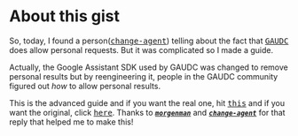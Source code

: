 # About this gist

So, today, I found a person([<kbd>change-agent</kbd>](https://github.com/change-agent)) telling about the fact that [<kbd>GAUDC</kbd>](https://github.com/Melvin-Abraham/Google-Assistant-Unofficial-Desktop-Client) does allow personal requests. But it was complicated so I made a guide.

Actually, the Google Assistant SDK used by GAUDC was changed to remove personal results but by reengineering it, people in the GAUDC community figured out *how* to allow personal results.

This is the advanced guide and if you want the real one, hit [<kbd>this</kbd>](https://github.com/Melvin-Abraham/Google-Assistant-Unofficial-Desktop-Client/issues/434#issuecomment-905205632) and if you want the original, click [<kbd>here</kbd>](https://github.com/Melvin-Abraham/Google-Assistant-Unofficial-Desktop-Client/issues/53#issuecomment-875133184). Thanks to [***`morgenman`***](https://github.com/morgenman) and [***`change-agent`***](https://github.com/change-agent) for that reply that helped me to make this!